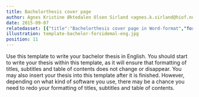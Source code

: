 ```yaml
---
title: Bachelorthesis cover page
author: Agnes Kristine Øktedalen Olsen Sirland <agnes.k.sirland@hiof.no>
date: 2015-09-07
relatedasset: [{"title":"Bachelorthesis cover page in Word-format","format": "docx", "version": "v1.0.0", "formathelpertext": "", "file": "bachelor-forsidemal-eng"}, {"title":"Bachelorthesis cover page for OpenOffice","format": "ott", "version": "v1.0.0", "formathelpertext": "", "file": "bachelor-forsidemal-eng"}, {"title":"Bachelorthesis cover page in PDF","format": "pdf", "version": "v1.0.0", "formathelpertext": "Edit the PDF-template in your editor and merge it in as the frontpage to your paper.", "file": "bachelor-forsidemal-eng"}]
illustration: template-bachelor-forsidemal-eng.jpg
position: 11
---
```


Use this template to write your bachelor thesis in English. You should start to write your thesis within this template, as it will ensure that formatting of titles, subtitles and table of contents does not change or disappear. You may also insert your thesis into this template after it is finished. However, depending on what kind of software you use, there may be a chance you need to redo your formatting of titles, subtitles and table of contents.
